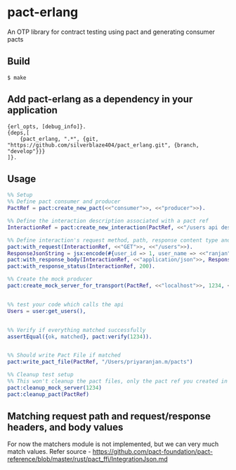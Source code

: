 pact-erlang
=====

An OTP library for contract testing using pact and generating consumer pacts 

Build
-----

    $ make


Add pact-erlang as a dependency in your application
---------------------------------------------------
```
{erl_opts, [debug_info]}.
{deps,[
    {pact_erlang, ".*", {git, "https://github.com/silverblaze404/pact_erlang.git", {branch, "develop"}}}
]}.
```

Usage
-----


```erlang
%% Setup
%% Define pact consumer and producer
PactRef = pact:create_new_pact(<<"consumer">>, <<"producer">>).

%% Define the interaction description associated with a pact ref
InteractionRef = pact:create_new_interaction(PactRef, <<"/users api desc">>).

%% Define interaction's request method, path, response content type and body as well as response code
pact:with_request(InteractionRef, <<"GET">>, <<"/users">>).
ResponseJsonString = jsx:encode(#{user_id => 1, user_name => <<"ranjan">>, age => 26}).
pact:with_response_body(InteractionRef, <<"application/json">>, ResponseJsonString).
pact:with_response_status(InteractionRef, 200).

%% Create the mock producer
pact:create_mock_server_for_transport(PactRef, <<"localhost">>, 1234, <<"http">>).


%% test your code which calls the api
Users = user:get_users(),


%% Verify if everything matched successfully
assertEqual({ok, matched}, pact:verify(1234)).


%% Should write Pact File if matched
pact:write_pact_file(PactRef, "/Users/priyaranjan.m/pacts")

%% Cleanup test setup
%% This won't cleanup the pact files, only the pact ref you created in the test setup
pact:cleanup_mock_server(1234)
pact:cleanup_pact(PactRef)
```
Matching request path and request/response headers, and body values
-----

For now the matchers module is not implemented, but we can very much match values.
Refer source - https://github.com/pact-foundation/pact-reference/blob/master/rust/pact_ffi/IntegrationJson.md
